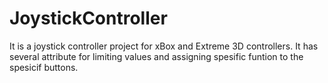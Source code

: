 # JoystickController
It is a joystick controller project for xBox and Extreme 3D controllers. It has several attribute for limiting values and assigning spesific funtion to the spesicif buttons.
